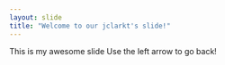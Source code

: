 ```yaml
---
layout: slide
title: "Welcome to our jclarkt's slide!"
---
```

This is my awesome slide
Use the left arrow to go back!
